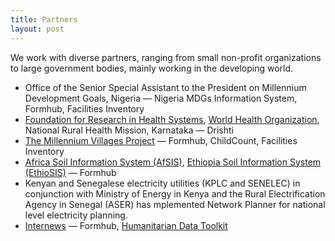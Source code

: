 ```yaml
---
title: Partners
layout: post
---
```

We work with diverse partners, ranging from small non-profit organizations to large government bodies, mainly working in the developing world.

* Office of the Senior Special Assistant to the President on Millennium Development Goals, Nigeria — Nigeria MDGs Information System, Formhub, Facilities Inventory
* [Foundation for Research in Health Systems](http://frhsindia.org/), [World Health Organization](http://who.int/), National Rural Health Mission, Karnataka — Drishti
* [The Millennium Villages Project](http://www.millenniumvillages.org/) — Formhub, ChildCount, Facilities Inventory
* [Africa Soil Information System (AfSIS)](http://www.africasoils.net/), [Ethiopia Soil Information System (EthioSIS)](http://africasoils.net/EthiopiaSoils) — Formhub
* Kenyan and Senegalese electricity utilities (KPLC and SENELEC) in conjunction with Ministry of Energy in Kenya and the Rural Electrification Agency in Senegal (ASER) has mplemented Network Planner for national level electricity planning.
* [Internews](http://internews.org/) — Formhub, [Humanitarian Data Toolkit](http://innovation.internews.org/pilots/project/humanitarian-toolkit)